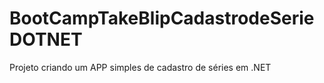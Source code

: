 # BootCampTakeBlipCadastrodeSerieDOTNET
Projeto criando um APP simples de cadastro de séries em .NET 
